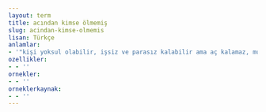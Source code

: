 ```yaml
---
layout: term
title: acından kimse ölmemiş
slug: acindan-kimse-olmemis
lisan: Türkçe
anlamlar:
- '"kişi yoksul olabilir, işsiz ve parasız kalabilir ama aç kalamaz, mutlaka bir geçim yolu bulur" anlamında kullanılan bir söz'
ozellikler:
- - ''
ornekler:
- - ''
orneklerkaynak:
- - ''
---
```

